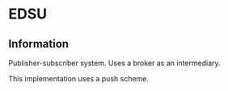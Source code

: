 # EDSU
## Information
<p>Publisher-subscriber system. Uses a broker as an intermediary.</p>
<p>This implementation uses a push scheme.</p>